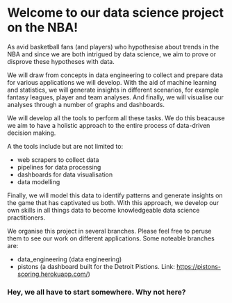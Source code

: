 # Welcome to our data science project on the NBA!

As avid basketball fans (and players) who hypothesise about trends in the NBA and since we are both intrigued by data science, we aim to prove or disprove these hypotheses with data.

We will draw from concepts in data engineering to collect and prepare data for various applications we will develop. With the aid of machine learning and statistics, we will generate insights in different scenarios, for example fantasy leagues, player and team analyses. And finally, we will visualise our analyses through a number of graphs and dashboards.

We will develop all the tools to perform all these tasks. We do this beacause we aim to have a holistic approach to the entire process of data-driven decision making.

A the tools include but are not limited to:
- web scrapers to collect data
- pipelines for data processing
- dashboards for data visualisation
- data modelling

Finally, we will model this data to identify patterns and generate insights on the game that has captivated us both. With this approach, we develop our own skills in all things data to become knowledgeable data science practitioners.

We organise this project in several branches. Please feel free to peruse them to see our work on different applications. Some noteable branches are:

- data_engineering (data engineering)
- pistons (a dashboard built for the Detroit Pistions. Link: https://pistons-scoring.herokuapp.com/) 

### Hey, we all have to start somewhere. Why not here?


